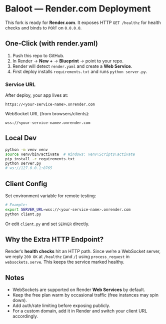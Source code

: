 # Baloot — Render.com Deployment

This fork is ready for **Render.com**. It exposes HTTP `GET /healthz` for health checks and binds to `PORT` on `0.0.0.0`.

## One‑Click (with render.yaml)
1. Push this repo to GitHub.
2. In Render → **New +** → **Blueprint** → point to your repo.
3. Render will detect `render.yaml` and create a **Web Service**.
4. First deploy installs `requirements.txt` and runs `python server.py`.

### Service URL
After deploy, your app lives at:
```
https://<your-service-name>.onrender.com
```
WebSocket URL (from browsers/clients):
```
wss://<your-service-name>.onrender.com
```

## Local Dev
```bash
python -m venv venv
source venv/bin/activate  # Windows: venv\Scripts\activate
pip install -r requirements.txt
python server.py
# ws://127.0.0.1:8765
```

## Client Config
Set environment variable for remote testing:
```bash
# Example:
export SERVER_URL=wss://<your-service-name>.onrender.com
python client.py
```
Or edit `client.py` and set `SERVER` directly.

## Why the Extra HTTP Endpoint?
Render’s **health checks** hit an HTTP path. Since we’re a WebSocket server, we reply `200 OK` at `/healthz` (and `/`) using `process_request` in `websockets.serve`. This keeps the service marked healthy.

## Notes
- WebSockets are supported on Render **Web Services** by default.
- Keep the free plan warm by occasional traffic (free instances may spin down).
- Add auth/rate limiting before exposing publicly.
- For a custom domain, add it in Render and switch your client URL accordingly.
